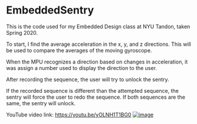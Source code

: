 # EmbeddedSentry
This is the code used for my Embedded Design class at NYU Tandon, taken Spring 2020.

To start, I find the average acceleration in the x, y, and z directions. This will be used to compare
the averages of the moving gyroscope.

When the MPU recognizes a direction based on changes in acceleration, it was assign a number
used to display the direction to the user.

After recording the sequence, the user will try to unlock the sentry.

If the recorded sequence is different than the attempted sequence, the sentry will
force the user to redo the sequence. If both sequences are the same, the sentry will
unlock.

YouTube video link: https://youtu.be/yOLNH1T1BG0
[![image](https://user-images.githubusercontent.com/58012214/208792638-328c7dc8-25d6-427b-9f85-5756649ee39f.png)](https://youtu.be/yOLNH1T1BG0)
